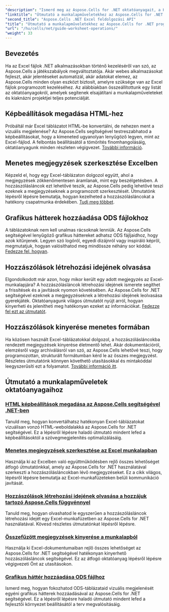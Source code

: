 ```yaml
---
"description": "Ismerd meg az Aspose.Cells for .NET oktatóanyagait, a HTML képbeállításainak megadásától az ODS grafikus háttereinek hozzáadásáig. Tanulj lépésről lépésre útmutatókkal."
"linktitle": "Útmutató a munkalapműveletekhez az Aspose.Cells for .NET programban"
"second_title": "Aspose.Cells .NET Excel feldolgozási API"
"title": "Útmutató a munkalapműveletekhez az Aspose.Cells for .NET programban"
"url": "/hu/cells/net/guide-worksheet-operations/"
"weight": 33
---
```


## Bevezetés

Ha az Excel fájlok .NET alkalmazásokban történő kezeléséről van szó, az Aspose.Cells a játékszabályok megváltoztatója. Akár webes alkalmazásokat fejleszt, akár jelentéseket automatizál, akár adatokat elemez, az Aspose.Cells minden olyan eszközt biztosít, amelyre szüksége van az Excel fájlok programozott kezeléséhez. Az alábbiakban összeállítottunk egy listát az oktatóanyagokról, amelyek segítenek elsajátítani a munkalapműveleteket és kiaknázni projektjei teljes potenciálját.

## Képbeállítások megadása HTML-hez 
 
Próbáltál már Excel táblázatot HTML-be konvertálni, de nehezen ment a vizuális megjelenése? Az Aspose.Cells segítségével testreszabhatod a képbeállításokat, hogy a kimeneted ugyanolyan lenyűgöző legyen, mint az Excel-fájlod. A felbontás beállításától a tömörítés finomhangolásáig, oktatóanyagunk minden részleten végigvezet. [További információ](./setting-image-preferences/).

## Menetes megjegyzések szerkesztése Excelben 
 
Képzeld el, hogy egy Excel-táblázaton dolgozol együtt, ahol a megjegyzések zökkenőmentesen áramlanak, mint egy beszélgetésben. A hozzászólásláncok ezt lehetővé teszik, az Aspose.Cells pedig lehetővé teszi ezeknek a megjegyzéseknek a programozott szerkesztését. Útmutatónk lépésről lépésre bemutatja, hogyan kezelheted a hozzászólásláncokat a hatékony csapatmunka érdekében. [Tudj meg többet](./editing-threaded-comments/).

## Grafikus hátterek hozzáadása ODS fájlokhoz
  
A táblázatoknak nem kell unalmas rácsoknak lenniük. Az Aspose.Cells segítségével lenyűgöző grafikus háttereket adhatsz ODS fájljaidhoz, hogy azok kitűnjenek. Legyen szó logóról, egyedi dizájnról vagy inspiráló képről, megmutatjuk, hogyan valósíthatod meg mindössze néhány sor kóddal. [Fedezze fel, hogyan](./adding-graphic-background-in-ods-file/).

## Hozzászólások létrehozási idejének olvasása  

Elgondolkodott már azon, hogy mikor került egy adott megjegyzés az Excel-munkalapjára? A hozzászólásláncok létrehozási idejének ismerete segíthet a frissítések és a javítások nyomon követésében. Az Aspose.Cells for .NET segítségével ezeknek a megjegyzéseknek a létrehozási idejének leolvasása gyerekjáték. Oktatóanyagunk világos útmutatót nyújt arról, hogyan kinyerheti és jelenítheti meg hatékonyan ezeket az információkat. [Fedezze fel ezt az útmutatót](./read-created-time-of-threaded-comment/).

## Hozzászólások kinyerése menetes formában  

Ha közösen használt Excel-táblázatokkal dolgozol, a hozzászólásláncokba rendezett megjegyzések kinyerése életmentő lehet. Akár dokumentációról, elemzésről vagy archiválásról van szó, az Aspose.Cells lehetővé teszi, hogy programozottan, strukturált formátumban kérd le az összes megjegyzést. Részletes útmutatónk könnyen követhető utasításokkal és mintakóddal leegyszerűsíti ezt a folyamatot. [További információ itt](./extract-threaded-comments/).

## Útmutató a munkalapműveletek oktatóanyagaihoz
### [HTML képbeállítások megadása az Aspose.Cells segítségével .NET-ben](./setting-image-preferences/)
Tanuld meg, hogyan konvertálhatsz hatékonyan Excel-táblázatokat vizuálisan vonzó HTML-weboldalakká az Aspose.Cells for .NET segítségével. Ez a lépésről lépésre haladó útmutató mindent lefed a képbeállításoktól a szövegmegjelenítés optimalizálásáig.
### [Menetes megjegyzések szerkesztése az Excel munkalapban](./editing-threaded-comments/)
Használja ki az Excelben való együttműködésben rejlő összes lehetőséget átfogó útmutatónkkal, amely az Aspose.Cells for .NET használatával szerkeszti a hozzászólásláncokban lévő megjegyzéseket. Ez a cikk világos, lépésről lépésre bemutatja az Excel-munkafüzeteken belüli kommunikáció javítását.
### [Hozzászólások létrehozási idejének olvasása a hozzájuk tartozó Aspose.Cells függvénnyel](./read-created-time-of-threaded-comment/)
Tanuld meg, hogyan olvashatod le egyszerűen a hozzászólásláncok létrehozási idejét egy Excel-munkafüzetben az Aspose.Cells for .NET használatával. Kövesd részletes útmutatónkat lépésről lépésre.
### [Összefűzött megjegyzések kinyerése a munkalapból](./extract-threaded-comments/)
Használja ki Excel-dokumentumaiban rejlő összes lehetőséget az Aspose.Cells for .NET segítségével hatékonyan kinyerhető hozzászólásláncok segítségével. Ez az átfogó oktatóanyag lépésről lépésre végigvezeti Önt az utasításokon.
### [Grafikus háttér hozzáadása ODS fájlhoz](./adding-graphic-background-in-ods-file/)
Ismerd meg, hogyan fokozhatod ODS-táblázataid vizuális megjelenését egyéni grafikus hátterek hozzáadásával az Aspose.Cells for .NET segítségével. Ez a lépésről lépésre haladó útmutató mindent lefed a fejlesztői környezet beállításától a terv megvalósításáig.